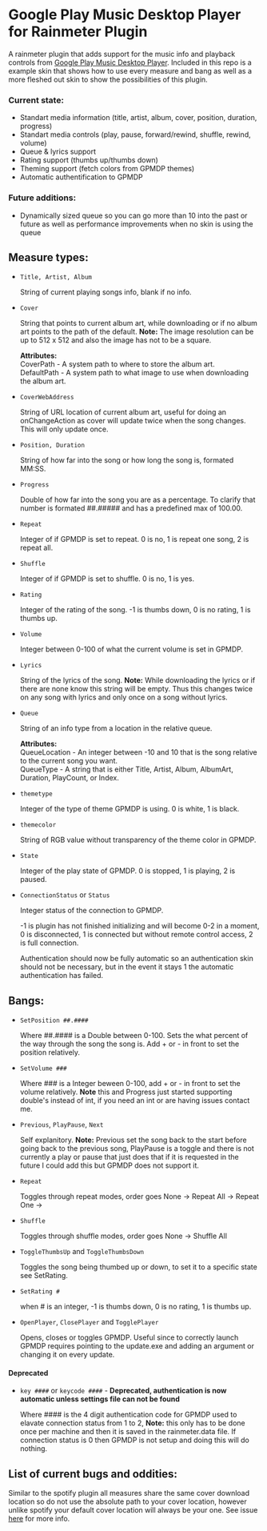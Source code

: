 # Google Play Music Desktop Player for Rainmeter Plugin
A rainmeter plugin that adds support for the music info and playback controls from [Google Play Music Desktop Player](https://www.googleplaymusicdesktopplayer.com/).
Included in this repo is a example skin that shows how to use every measure and bang as well as a more fleshed out skin to show the possibilities of this plugin.

### Current state:

- Standart media information (title, artist, album, cover, position, duration, progress)
- Standart media controls (play, pause, forward/rewind, shuffle, rewind, volume)
- Queue & lyrics support
- Rating support (thumbs up/thumbs down)
- Theming support (fetch colors from GPMDP themes)
- Automatic authentification to GPMDP

### Future additions:
- Dynamically sized queue so you can go more than 10 into the past or future as well as performance improvements when no skin is using the queue

## Measure types:

- `Title, Artist, Album`

  String of current playing songs info, blank if no info.    

- `Cover`

  String that points to current album art, while downloading or if no album art points to the path of the default.
  **Note:** The image resolution can be up to 512 x 512 and also the image has not to be a square.
  
  **Attributes:**  
  CoverPath - A system path to where to store the album art.  
  DefaultPath - A system path to what image to use when downloading the album art.
  
- `CoverWebAddress`

  String of URL location of current album art, useful for doing an onChangeAction as cover will update twice when the song changes. This will only update once.
  
- `Position, Duration`

  String of how far into the song or how long the song is, formated MM:SS.
  
- `Progress`

  Double of how far into the song you are as a percentage. To clarify that number is formated ##.##### and has a predefined max of 100.00.

- `Repeat`

  Integer of if GPMDP is set to repeat. 0 is no, 1 is repeat one song, 2 is repeat all.
  
- `Shuffle`

  Integer of if GPMDP is set to shuffle. 0 is no, 1 is yes.
  
- `Rating`

  Integer of the rating of the song. -1 is thumbs down, 0 is no rating, 1 is thumbs up.
  
- `Volume`
  
  Integer between 0-100 of what the current volume is set in GPMDP.
  
- `Lyrics`

  String of the lyrics of the song.
  **Note:** While downloading the lyrics or if there are none know this string will be empty. Thus this changes twice on any song with lyrics and only once on a song without lyrics.
  
- `Queue`

  String of an info type from a location in the relative queue.
  
  **Attributes:**  
  QueueLocation - An integer between -10 and 10 that is the song relative to the current song you want.   
  QueueType - A string that is either Title, Artist, Album, AlbumArt, Duration, PlayCount, or Index.
  
- `themetype`

  Integer of the type of theme GPMDP is using. 0 is white, 1 is black.
  
- `themecolor`

  String of RGB value without transparency of the theme color in GPMDP.
  
- `State`

  Integer of the play state of GPMDP. 0 is stopped, 1 is playing, 2 is paused.
  
- `ConnectionStatus` or `Status`

  Integer status of the connection to GPMDP.
  
  -1 is plugin has not finished initializing and will become 0-2 in a moment, 0 is disconnected, 1 is connected but without remote control access, 2 is full connection.
  
  Authentication should now be fully automatic so an authentication skin should not be necessary, but in the event it stays 1 the automatic authentication has failed.

## Bangs:

- `SetPosition ##.####`

  Where ##.#### is a Double between 0-100. Sets the what percent of the way through the song the song is. Add + or - in front to set the position relatively.
  
- `SetVolume ###`

  Where ### is a Integer beween 0-100, add + or - in front to set the volume relatively.
  **Note** this and Progress just started supporting double's instead of int, if you need an int or are having issues contact me.
  
- `Previous`, `PlayPause`, `Next`

  Self explanitory.
  **Note:** Previous set the song back to the start before going back to the previous song, PlayPause is a toggle and there is not currently a play or pause that just does that if it is requested in the future I could add this but GPMDP does not support it.
  
- `Repeat`

  Toggles through repeat modes, order goes None -> Repeat All -> Repeat One -> 
  
- `Shuffle`

  Toggles through shuffle modes, order goes None -> Shuffle All
  
- `ToggleThumbsUp` and `ToggleThumbsDown`

  Toggles the song being thumbed up or down, to set it to a specific state see SetRating.
  
- `SetRating #`

  when # is an integer, -1 is thumbs down, 0 is no rating, 1 is thumbs up.
  
- `OpenPlayer`, `ClosePlayer` and `TogglePlayer`
  
  Opens, closes or toggles GPMDP. Useful since to correctly launch GPMDP requires pointing to the update.exe and adding an argument or changing it on every update.

#### Deprecated
- `key ####` or `keycode ####` - **Deprecated, authentication is now automatic unless settings file can not be found**

  Where #### is the 4 digit authentication code for GPMDP used to elavate connection status from 1 to 2, **Note:** this only has to be done once per machine and then it is saved in the rainmeter.data file. If connection status is 0 then GPMDP is not setup and doing this will do nothing. 

## List of current bugs and oddities:
Similar to the spotify plugin all measures share the same cover download location so do not use the absolute path to your cover location, however unlike spotify your default cover location will always be your one. See issue [here](https://github.com/tjhrulz/GPMDP-Plugin/issues/1) for more info.
